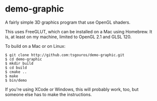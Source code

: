 # demo-graphic

A fairly simple 3D graphics program that use OpenGL shaders.

This uses FreeGLUT, which can be installed on a Mac using Homebrew.  It is, at least on my machine, limited to OpenGL 2.1 and GLSL 120.

To build on a Mac or on Linux:

    $ git clone http://github.com:tsgouros/demo-graphic.git
    $ cd demo-graphic
    $ mkdir build
    $ cd build
    $ cmake ..
    $ make
    $ bin/demo

If you're using XCode or Windows, this will probably work, too, but
someone else has to make the instructions.